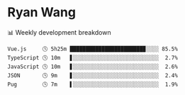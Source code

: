 # Ryan Wang

 <!-- waka-box start -->
📊 Weekly development breakdown
```text
Vue.js     🕓 5h25m ███████████████████████▉░░░░ 85.5%
TypeScript 🕓 10m   ▋░░░░░░░░░░░░░░░░░░░░░░░░░░░  2.7%
JavaScript 🕓 10m   ▋░░░░░░░░░░░░░░░░░░░░░░░░░░░  2.6%
JSON       🕓 9m    ▋░░░░░░░░░░░░░░░░░░░░░░░░░░░  2.4%
Pug        🕓 7m    ▌░░░░░░░░░░░░░░░░░░░░░░░░░░░  1.9%
```
<!-- Powered by https://github.com/YouEclipse/waka-box-go . -->
<!-- waka-box end -->